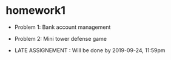 # homework1

* Problem 1: Bank account management
* Problem 2: Mini tower defense game

* LATE ASSIGNEMENT : Will be done by 2019-09-24, 11:59pm